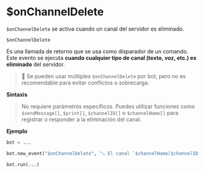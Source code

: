 
# $onChannelDelete

`$onChannelDelete` se activa cuando un canal del servidor es eliminado.

```
$onChannelDelete
```

Es una llamada de retorno que se usa como disparador de un comando. Este evento se ejecuta **cuando cualquier tipo de canal (texto, voz, etc.) es eliminado** del servidor.

> 📌 Se pueden usar múltiples `$onChannelDelete` por bot, pero no es recomendable para evitar conflictos o sobrecarga.

**Sintaxis**

> No requiere parámetros específicos. Puedes utilizar funciones como `$sendMessage[]`, `$print[]`, `$channelID[]` o `$channelName[]` para registrar o responder a la eliminación del canal.

**Ejemplo**

```python
bot = ...

bot.new_event("$onChannelDelete", "⚠️ El canal `$channelName[$channelID[]]` ha sido eliminado del servidor.")

bot.run(...)
```

